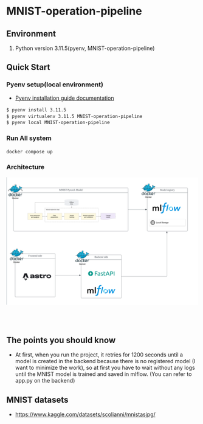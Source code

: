 # MNIST-operation-pipeline
                         

## Environment

1. Python version 3.11.5(pyenv, MNIST-operation-pipeline)
                                

## Quick Start
                            
### Pyenv setup(local environment)
- [Pyenv installation guide documentation](https://github.com/pyenv/pyenv#installation)

```bash
$ pyenv install 3.11.5
$ pyenv virtualenv 3.11.5 MNIST-operation-pipeline
$ pyenv local MNIST-operation-pipeline  
```

### Run All system
```bash
docker compose up
```


### Architecture
![img.png](./docs/images/img.png)


<br><br>

## The points you should know

- At first, when you run the project, it retries for 1200 seconds until a model is created in the backend because there is no registered model (I want to minimize the work), so at first you have to wait without any logs until the MNIST model is trained and saved in mlflow. (You can refer to app.py on the backend)


## MNIST datasets
- https://www.kaggle.com/datasets/scolianni/mnistasjpg/

